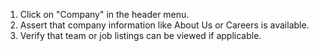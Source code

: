 1. Click on "Company" in the header menu.
2. Assert that company information like About Us or Careers is available.
3. Verify that team or job listings can be viewed if applicable.